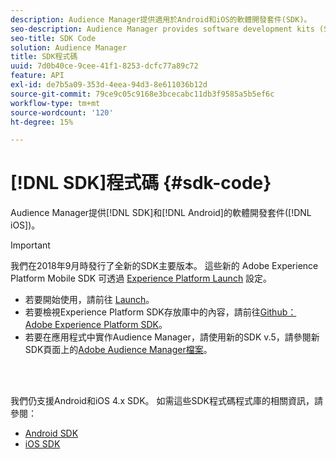 ```yaml
---
description: Audience Manager提供適用於Android和iOS的軟體開發套件(SDK)。
seo-description: Audience Manager provides software development kits (SDKs) for Android and iOS.
seo-title: SDK Code
solution: Audience Manager
title: SDK程式碼
uuid: 7d0b40ce-9cee-41f1-8253-dcfc77a89c72
feature: API
exl-id: de7b5a09-353d-4eea-94d3-8e611036b12d
source-git-commit: 79ce9c05c9168e3bcecabc11db3f9585a5b5ef6c
workflow-type: tm+mt
source-wordcount: '120'
ht-degree: 15%

---
```


# [!DNL SDK]程式碼 {#sdk-code}

Audience Manager提供[!DNL SDK]和[!DNL Android]的軟體開發套件([!DNL iOS])。

>[!IMPORTANT]
>
>我們在2018年9月時發行了全新的SDK主要版本。 這些新的 Adobe Experience Platform Mobile SDK 可透過 [Experience Platform Launch](https://www.adobe.com/experience-platform/launch.html) 設定。

* 若要開始使用，請前往 [Launch](https://launch.adobe.com/)。
* 若要檢視Experience Platform SDK存放庫中的內容，請前往[Github： Adobe Experience Platform SDK](https://github.com/Adobe-Marketing-Cloud/acp-sdks)。
* 若要在應用程式中實作Audience Manager，請使用新的SDK v.5，請參閱新SDK頁面上的[Adobe Audience Manager檔案](https://experienceleague.adobe.com/docs/experience-platform/destinations/catalog/data-management/aam-dil-extension.html?lang=zh-Hant)。

<br> 

我們仍支援Android和iOS 4.x SDK。 如需這些SDK程式碼程式庫的相關資訊，請參閱：

* [Android SDK](https://experienceleague.adobe.com/docs/mobile-services/android/overview.html?lang=zh-Hant)
* [iOS SDK](https://experienceleague.adobe.com/docs/mobile-services/ios/overview.html?lang=zh-Hant)
